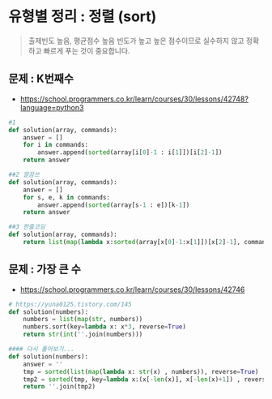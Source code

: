# 유형별 정리 : 정렬 (sort)

> 출제빈도 높음, 평균점수 높음
> 빈도가 높고 높은 점수이므로 실수하지 않고 정확하고 빠르게 푸는 것이 중요합니다.

## 문제 : K번째수

- https://school.programmers.co.kr/learn/courses/30/lessons/42748?language=python3

```python
#1
def solution(array, commands):
    answer = []
    for i in commands:
        answer.append(sorted(array[i[0]-1 : i[1]])[i[2]-1])
    return answer

##2 깔끔쓰
def solution(array, commands):
    answer = []
    for s, e, k in commands:
        answer.append(sorted(array[s-1 : e])[k-1])
    return answer

##3 한줄코딩
def solution(array, commands):
    return list(map(lambda x:sorted(array[x[0]-1:x[1]])[x[2]-1], commands))
```

## 문제 : 가장 큰 수

- https://school.programmers.co.kr/learn/courses/30/lessons/42746

```python
# https://yuna0125.tistory.com/145
def solution(numbers):
    numbers = list(map(str, numbers))
    numbers.sort(key=lambda x: x*3, reverse=True)
    return str(int(''.join(numbers)))

#### 다시 풀어보기...
def solution(numbers):
    answer = ''
    tmp = sorted(list(map(lambda x: str(x) , numbers)), reverse=True)
    tmp2 = sorted(tmp, key=lambda x:(x[-len(x)], x[-len(x)+1]) , reverse=True)
    return ''.join(tmp2)
```
